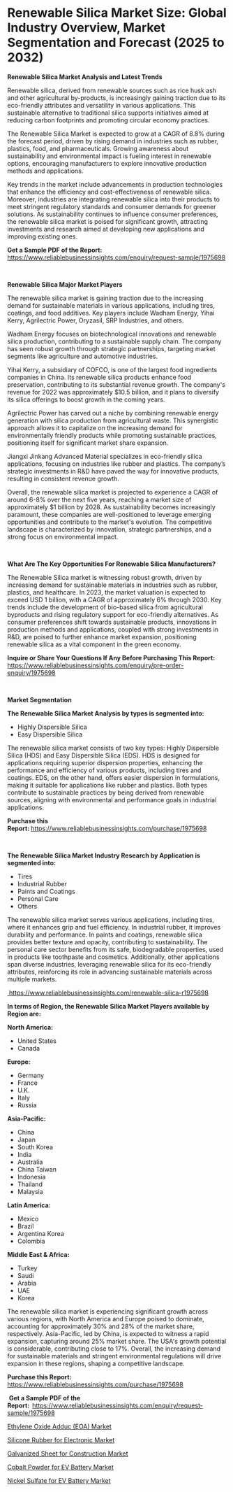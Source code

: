 <p><h1>Renewable Silica Market Size: Global Industry Overview, Market Segmentation and Forecast (2025 to 2032)</h1></p><p><strong>Renewable Silica Market Analysis and Latest Trends</strong></p>
<p><p>Renewable silica, derived from renewable sources such as rice husk ash and other agricultural by-products, is increasingly gaining traction due to its eco-friendly attributes and versatility in various applications. This sustainable alternative to traditional silica supports initiatives aimed at reducing carbon footprints and promoting circular economy practices.</p><p>The Renewable Silica Market is expected to grow at a CAGR of 8.8% during the forecast period, driven by rising demand in industries such as rubber, plastics, food, and pharmaceuticals. Growing awareness about sustainability and environmental impact is fueling interest in renewable options, encouraging manufacturers to explore innovative production methods and applications.</p><p>Key trends in the market include advancements in production technologies that enhance the efficiency and cost-effectiveness of renewable silica. Moreover, industries are integrating renewable silica into their products to meet stringent regulatory standards and consumer demands for greener solutions. As sustainability continues to influence consumer preferences, the renewable silica market is poised for significant growth, attracting investments and research aimed at developing new applications and improving existing ones.</p></p>
<p><strong>Get a Sample PDF of the Report:&nbsp;</strong> <a href="https://www.reliablebusinessinsights.com/enquiry/request-sample/1975698?utm_campaign=117&utm_medium=2&utm_source=Github&utm_content=ia&utm_term=04022025&utm_id=renewable-silica">https://www.reliablebusinessinsights.com/enquiry/request-sample/1975698</a></p>
<p>&nbsp;</p>
<p><strong>Renewable Silica Major Market Players</strong></p>
<p><p>The renewable silica market is gaining traction due to the increasing demand for sustainable materials in various applications, including tires, coatings, and food additives. Key players include Wadham Energy, Yihai Kerry, Agrilectric Power, Oryzasil, SRP Industries, and others.</p><p>Wadham Energy focuses on biotechnological innovations and renewable silica production, contributing to a sustainable supply chain. The company has seen robust growth through strategic partnerships, targeting market segments like agriculture and automotive industries.</p><p>Yihai Kerry, a subsidiary of COFCO, is one of the largest food ingredients companies in China. Its renewable silica products enhance food preservation, contributing to its substantial revenue growth. The company's revenue for 2022 was approximately $10.5 billion, and it plans to diversify its silica offerings to boost growth in the coming years.</p><p>Agrilectric Power has carved out a niche by combining renewable energy generation with silica production from agricultural waste. This synergistic approach allows it to capitalize on the increasing demand for environmentally friendly products while promoting sustainable practices, positioning itself for significant market share expansion.</p><p>Jiangxi Jinkang Advanced Material specializes in eco-friendly silica applications, focusing on industries like rubber and plastics. The company’s strategic investments in R&D have paved the way for innovative products, resulting in consistent revenue growth.</p><p>Overall, the renewable silica market is projected to experience a CAGR of around 6-8% over the next five years, reaching a market size of approximately $1 billion by 2028. As sustainability becomes increasingly paramount, these companies are well-positioned to leverage emerging opportunities and contribute to the market's evolution. The competitive landscape is characterized by innovation, strategic partnerships, and a strong focus on environmental impact.</p></p>
<p>&nbsp;</p>
<p><strong>What Are The Key Opportunities For Renewable Silica Manufacturers?</strong></p>
<p><p>The Renewable Silica market is witnessing robust growth, driven by increasing demand for sustainable materials in industries such as rubber, plastics, and healthcare. In 2023, the market valuation is expected to exceed USD 1 billion, with a CAGR of approximately 6% through 2030. Key trends include the development of bio-based silica from agricultural byproducts and rising regulatory support for eco-friendly alternatives. As consumer preferences shift towards sustainable products, innovations in production methods and applications, coupled with strong investments in R&D, are poised to further enhance market expansion, positioning renewable silica as a vital component in the green economy.</p></p>
<p><strong>Inquire or Share Your Questions If Any Before Purchasing This Report:</strong> <a href="https://www.reliablebusinessinsights.com/enquiry/pre-order-enquiry/1975698?utm_campaign=117&utm_medium=2&utm_source=Github&utm_content=ia&utm_term=04022025&utm_id=renewable-silica">https://www.reliablebusinessinsights.com/enquiry/pre-order-enquiry/1975698</a></p>
<p>&nbsp;</p>
<p><strong>Market Segmentation</strong></p>
<p><strong>The Renewable Silica Market Analysis by types is segmented into:</strong></p>
<p><ul><li>Highly Dispersible Silica</li><li>Easy Dispersible Silica</li></ul></p>
<p><p>The renewable silica market consists of two key types: Highly Dispersible Silica (HDS) and Easy Dispersible Silica (EDS). HDS is designed for applications requiring superior dispersion properties, enhancing the performance and efficiency of various products, including tires and coatings. EDS, on the other hand, offers easier dispersion in formulations, making it suitable for applications like rubber and plastics. Both types contribute to sustainable practices by being derived from renewable sources, aligning with environmental and performance goals in industrial applications.</p></p>
<p><strong>Purchase this Report:&nbsp;</strong><a href="https://www.reliablebusinessinsights.com/purchase/1975698?utm_campaign=117&utm_medium=2&utm_source=Github&utm_content=ia&utm_term=04022025&utm_id=renewable-silica">https://www.reliablebusinessinsights.com/purchase/1975698</a></p>
<p>&nbsp;</p>
<p><strong>The Renewable Silica Market Industry Research by Application is segmented into:</strong></p>
<p><ul><li>Tires</li><li>Industrial Rubber</li><li>Paints and Coatings</li><li>Personal Care</li><li>Others</li></ul></p>
<p><p>The renewable silica market serves various applications, including tires, where it enhances grip and fuel efficiency. In industrial rubber, it improves durability and performance. In paints and coatings, renewable silica provides better texture and opacity, contributing to sustainability. The personal care sector benefits from its safe, biodegradable properties, used in products like toothpaste and cosmetics. Additionally, other applications span diverse industries, leveraging renewable silica for its eco-friendly attributes, reinforcing its role in advancing sustainable materials across multiple markets.</p></p>
<p><a href="https://www.reliablebusinessinsights.com/renewable-silica-r1975698?utm_campaign=117&utm_medium=2&utm_source=Github&utm_content=ia&utm_term=04022025&utm_id=renewable-silica">&nbsp;https://www.reliablebusinessinsights.com/renewable-silica-r1975698</a></p>
<p><strong>In terms of Region, the Renewable Silica Market Players available by Region are:</strong></p>
<p>
    <p> <strong> North America: </strong>
        <ul>
            <li>United States</li>
            <li>Canada</li>
        </ul>
        </p> 
    <p> <strong> Europe: </strong>
        <ul>
            <li>Germany</li>
            <li>France</li>
            <li>U.K.</li>
            <li>Italy</li>
            <li>Russia</li>
        </ul>
        </p> 
    <p> <strong> Asia-Pacific: </strong>
        <ul>
            <li>China</li>
            <li>Japan</li>
            <li>South Korea</li>
            <li>India</li>
            <li>Australia</li>
            <li>China Taiwan</li>
            <li>Indonesia</li>
            <li>Thailand</li>
            <li>Malaysia</li>
        </ul>
        </p> 
    <p> <strong> Latin America: </strong>
        <ul>
            <li>Mexico</li>
            <li>Brazil</li>
            <li>Argentina Korea</li>
            <li>Colombia</li>
        </ul>
        </p> 
    <p> <strong> Middle East & Africa: </strong>
        <ul>
            <li>Turkey</li>
            <li>Saudi</li>
            <li>Arabia</li>
            <li>UAE</li>
            <li>Korea</li>
        </ul>
    </p>
    </p>
<p><p>The renewable silica market is experiencing significant growth across various regions, with North America and Europe poised to dominate, accounting for approximately 30% and 28% of the market share, respectively. Asia-Pacific, led by China, is expected to witness a rapid expansion, capturing around 25% market share. The USA's growth potential is considerable, contributing close to 17%. Overall, the increasing demand for sustainable materials and stringent environmental regulations will drive expansion in these regions, shaping a competitive landscape.</p></p>
<p><strong>Purchase this Report: </strong><a href="https://www.reliablebusinessinsights.com/purchase/1975698?utm_campaign=117&utm_medium=2&utm_source=Github&utm_content=ia&utm_term=04022025&utm_id=renewable-silica">https://www.reliablebusinessinsights.com/purchase/1975698</a></p>
<p>&nbsp;<strong>Get a Sample PDF of the Report:&nbsp;&nbsp;</strong><a href="https://www.reliablebusinessinsights.com/enquiry/request-sample/1975698?utm_campaign=117&utm_medium=2&utm_source=Github&utm_content=ia&utm_term=04022025&utm_id=renewable-silica">https://www.reliablebusinessinsights.com/enquiry/request-sample/1975698</a></p>
<p><strong></strong></p>
<p><p><a href="https://github.com/lateshab69/Market-Research-Report-List-1/blob/main/ethylene-oxide-adduc-eoa-market.md?utm_campaign=117&utm_medium=2&utm_source=Github&utm_content=ia&utm_term=04022025&utm_id=renewable-silica">Ethylene Oxide Adduc (EOA) Market</a></p><p><a href="https://github.com/darenph8er/Market-Research-Report-List-1/blob/main/silicone-rubber-for-electronic-market.md?utm_campaign=117&utm_medium=2&utm_source=Github&utm_content=ia&utm_term=04022025&utm_id=renewable-silica">Silicone Rubber for Electronic Market</a></p><p><a href="https://github.com/nathaliehurles7142/Market-Research-Report-List-1/blob/main/galvanized-sheet-for-construction-market.md?utm_campaign=117&utm_medium=2&utm_source=Github&utm_content=ia&utm_term=04022025&utm_id=renewable-silica">Galvanized Sheet for Construction Market</a></p><p><a href="https://github.com/chongseney974/Market-Research-Report-List-1/blob/main/cobalt-powder-for-ev-battery-market.md?utm_campaign=117&utm_medium=2&utm_source=Github&utm_content=ia&utm_term=04022025&utm_id=renewable-silica">Cobalt Powder for EV Battery Market</a></p><p><a href="https://github.com/rosalinebhakta48/Market-Research-Report-List-1/blob/main/nickel-sulfate-for-ev-battery-market.md?utm_campaign=117&utm_medium=2&utm_source=Github&utm_content=ia&utm_term=04022025&utm_id=renewable-silica">Nickel Sulfate for EV Battery Market</a></p></p>